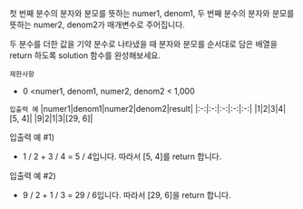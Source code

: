 첫 번째 분수의 분자와 분모를 뜻하는 numer1, denom1, 두 번째 분수의 분자와 분모를 뜻하는 numer2, denom2가 매개변수로 주어집니다. 

두 분수를 더한 값을 기약 분수로 나타냈을 때 분자와 분모를 순서대로 담은 배열을 return 하도록 solution 함수를 완성해보세요.

`제한사항`
- 0 <numer1, denom1, numer2, denom2 < 1,000

`입출력 예`
|numer1|denom1|numer2|denom2|result|
|:-:|:-:|:-:|:-:|:-:|
|1|2|3|4|[5, 4]|
|9|2|1|3|[29, 6]|

입출력 예 #1)
- 1 / 2 + 3 / 4 = 5 / 4입니다. 따라서 [5, 4]를 return 합니다.

입출력 예 #2)
- 9 / 2 + 1 / 3 = 29 / 6입니다. 따라서 [29, 6]을 return 합니다.
